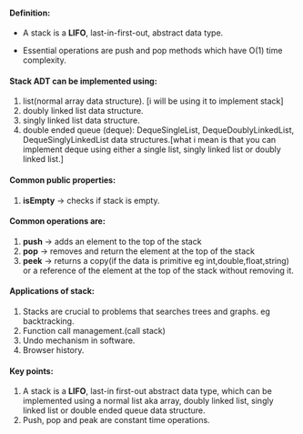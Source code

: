 #### Definition:
- A stack is a **LIFO**, last-in-first-out, abstract data type.

- Essential operations are push and pop methods which have O(1) time complexity.

#### Stack ADT can be implemented using:
1. list(normal array data structure). [i will be using it to implement stack]
2. doubly linked list data structure.
3. singly linked list data structure.
4. double ended queue (deque): DequeSingleList, DequeDoublyLinkedList, DequeSinglyLinkedList data structures.[what i mean is that you can implement deque using either a single list, singly linked list or doubly linked list.]

#### Common public properties:
1. **isEmpty** -> checks if stack is empty.

#### Common operations are:
1. **push** -> adds an element to the top of the stack
2. **pop** -> removes and return the element at the top of the stack
3. **peek** -> returns a copy(if the data is primitive eg int,double,float,string) or a reference of the element at the top of the stack without removing it.


#### Applications of stack:
 1. Stacks are crucial to problems that searches trees and graphs. eg backtracking.
 2. Function call management.(call stack)
 3. Undo mechanism in software.
 4. Browser history.

#### Key points:
1. A stack is a **LIFO**, last-in first-out abstract data type, which can be implemented using  a normal list aka array, doubly linked list, singly linked list or double ended queue data structure.
2. Push, pop and peak are constant time operations.